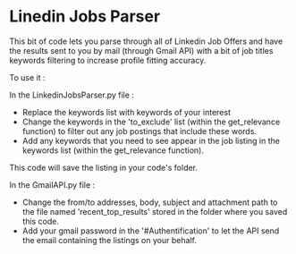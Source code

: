 # Linedin Jobs Parser

This bit of code lets you parse through all of Linkedin Job Offers and have the results sent to you by mail (through Gmail API) with a bit of job titles keywords filtering to increase profile fitting accuracy. 

To use it :

In the LinkedinJobsParser.py file :
- Replace the keywords list with keywords of your interest
- Change the keywords in the 'to_exclude' list (within the get_relevance function) to filter out any job postings that include these words.
- Add any keywords that you need to see appear in the job listing in the keywords list (within the get_relevance function).

This code will save the listing in your code's folder.

In the GmailAPI.py file : 
- Change the from/to addresses, body, subject and attachment path to the file named 'recent_top_results' stored in the folder where you saved this code.
- Add your gmail password in the '#Authentification' to let the API send the email containing the listings on your behalf.
